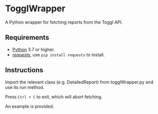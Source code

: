 # TogglWrapper

A Python wrapper for fetching reports from the Toggl API.

## Requirements

* [Python](https://www.python.org/downloads/) 3.7 or higher.
* [requests](https://pypi.org/project/requests/), use `pip install requests` to install.

## Instructions

Import the relevant class (e.g. DetailedReport) from togglWrapper.py and use its run method.

Press `Ctrl + C` to exit, which will abort fetching.

An example is provided.
